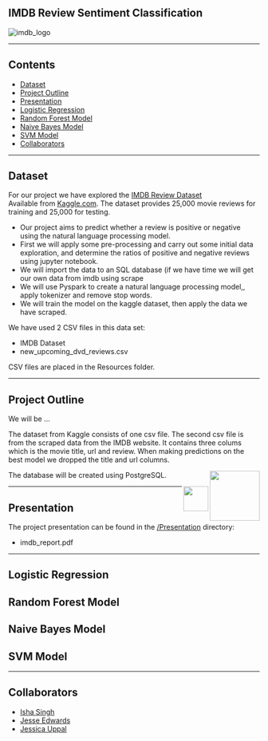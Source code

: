 ﻿## IMDB Review Sentiment Classification


![imdb_logo](Resources/imdb_logo.png)

--------------------------------------------------------------------------------------------------------------------------------------------------------------------------

## Contents

* [Dataset](#dataset-header)
* [Project Outline](#project-header)
* [Presentation](#presentation-header)
* [Logistic Regression](#lr-header)
* [Random Forest Model](#rf-header)
* [Naive Bayes Model](#nb-header)
* [SVM Model](#svm-header)
* [Collaborators](#team-header)

--------------------------------------------------------------------------------------------------------------------------------------------------------------------------

## <a id="dataset-header"></a>Dataset

For our project we have explored the [IMDB Review Dataset]( https://www.kaggle.com/lakshmi25npathi/imdb-dataset-of-50k-movie-reviews)\
Available from [Kaggle.com](https://www.kaggle.com). 
The dataset provides 25,000  movie reviews for training and 25,000 for testing. 
* Our project aims to predict whether a review is positive or negative using the natural language processing model.
* First we will apply some pre-processing and carry out some initial data exploration, and determine the ratios of positive and negative reviews using jupyter notebook. 
* We will import the data to an SQL database (if we have time we will get our own data from imdb using scrape
* We will use Pyspark to create a natural language processing model,, apply tokenizer and remove stop words.
* We will train the model on the kaggle dataset, then apply the data we have scraped.

We have used 2 CSV files in this data set: 

* IMDB Dataset
* new_upcoming_dvd_reviews.csv

CSV files are placed in the Resources folder.

--------------------------------------------------------------------------------------------------------------------------------------------------------------------------



## <a id="project-header"></a>Project Outline
We will be …

The dataset from Kaggle consists of one csv file. The second csv file is from the scraped data from the IMDB website. It contains three colums which is the movie title, url and review. When making predictions on the best model we dropped the title and url columns. 

[<img src="https://wiki.postgresql.org/images/a/a4/PostgreSQL_logo.3colors.svg" align="right"  width="100">](https://www.postgresql.org/)
  
The database will be created using PostgreSQL. 



<a href="https://plotly.com/javascript/"><img src="https://images.plot.ly/logo/plotlyjs-logo@2x.png" align="right" height="50"></a>



--------------------------------------------------------------------------------------------------------------------------------------------------------------------------


## <a id="presentation-header"></a>Presentation

The project presentation can be found in the [/Presentation](Presentation/) directory:

* imdb_report.pdf

--------------------------------------------------------------------------------------------------------------------------------------------------------------------------

## <a id="lr-header"></a>Logistic Regression 


## <a id="rf-header"></a>Random Forest Model


## <a id="nb-header"></a>Naive Bayes Model



## <a id="svm-header"></a>SVM Model



----------------------------------------------------------------------------------------------------------------------------

## <a id="team-header"></a>Collaborators

* [Isha Singh](https://github.com/isha167)
* [Jesse Edwards](https://github.com/Squonk713)
* [Jessica Uppal](https://github.com/JessicaUppal)



